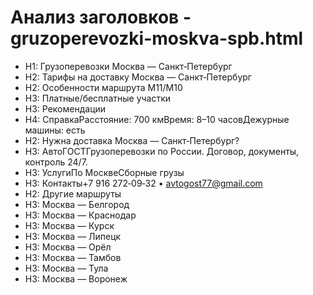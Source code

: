# Анализ заголовков - gruzoperevozki-moskva-spb.html

- H1: Грузоперевозки Москва — Санкт‑Петербург
- H2: Тарифы на доставку Москва — Санкт‑Петербург
- H2: Особенности маршрута М11/М10
- H3: Платные/бесплатные участки
- H3: Рекомендации
- H4: СправкаРасстояние: 700 кмВремя: 8–10 часовДежурные машины: есть
- H2: Нужна доставка Москва — Санкт‑Петербург?
- H3: АвтоГОСТГрузоперевозки по России. Договор, документы, контроль 24/7.
- H3: УслугиПо МосквеСборные грузы
- H3: Контакты+7 916 272‑09‑32 • avtogost77@gmail.com
- H2: Другие маршруты
- H3: Москва — Белгород
- H3: Москва — Краснодар
- H3: Москва — Курск
- H3: Москва — Липецк
- H3: Москва — Орёл
- H3: Москва — Тамбов
- H3: Москва — Тула
- H3: Москва — Воронеж
